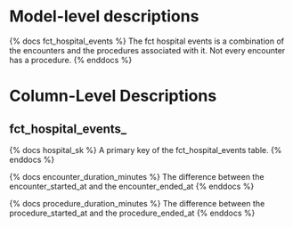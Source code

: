 # Model-level descriptions
{% docs fct_hospital_events %}
The fct hospital events is a combination of the encounters and
the procedures associated with it. Not every encounter has a procedure.
{% enddocs %}

# Column-Level Descriptions

## fct_hospital_events_

{% docs hospital_sk %}
A primary key of the fct_hospital_events table.
{% enddocs %}

{% docs encounter_duration_minutes %}
The difference between the encounter_started_at and the encounter_ended_at
{% enddocs %}

{% docs procedure_duration_minutes %}
The difference between the procedure_started_at and the procedure_ended_at
{% enddocs %}
